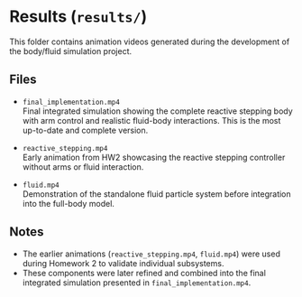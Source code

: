 # Results (`results/`)

This folder contains animation videos generated during the development of the body/fluid simulation project.

## Files

- `final_implementation.mp4`  
  Final integrated simulation showing the complete reactive stepping body with arm control and realistic fluid-body interactions. This is the most up-to-date and complete version.

- `reactive_stepping.mp4`  
  Early animation from HW2 showcasing the reactive stepping controller without arms or fluid interaction.

- `fluid.mp4`  
  Demonstration of the standalone fluid particle system before integration into the full-body model.

## Notes

- The earlier animations (`reactive_stepping.mp4`, `fluid.mp4`) were used during Homework 2 to validate individual subsystems.
- These components were later refined and combined into the final integrated simulation presented in `final_implementation.mp4`.

